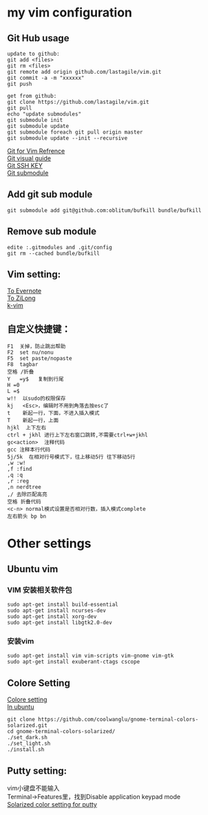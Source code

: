 my vim configuration
===================================



Git Hub usage
----------------------------------

    update to github:
    git add <files>
    git rm <files>
    git remote add origin github.com/lastagile/vim.git
    git commit -a -m "xxxxxx"
    git push

    get from github:
    git clone https://github.com/lastagile/vim.git
    git pull
    echo "update submodules"
    git submodule init
    git submodule update
    git submodule foreach git pull origin master
    git submodule update --init --recursive
[Git for Vim Refrence](https://github.com/andyque/dotvim)<br/>
[Git visual guide](http://marklodato.github.io/visual-git-guide/index-en.html)<br/>
[Git SSH KEY](http://blog.csdn.net/benw1988/article/details/8492968)<br/>
[Git submodule](http://chrisjean.com/2009/04/20/git-submodules-adding-using-removing-and-updating)<br/>

Add git sub module
-------------------
    git submodule add git@github.com:oblitum/bufkill bundle/bufkill
Remove sub module
--------------------
    edite :.gitmodules and .git/config
    git rm --cached bundle/bufkill

Vim setting:
----------------------------------

[To Evernote](http://www.evernote.com/shard/s73/sh/b4ee9bb5-34d5-41f2-aad1-cce4a463a01a/649b0610a8598938eac60b1607b2d456)<br />
[To ZiLong](http://zilongshanren.com/blog/2013/01/15/vim-the-killer/)<br/>
[k-vim](https://github.com/wklken/k-vim)<br/>

自定义快捷键：
-----------------------------------
    F1  关掉，防止跳出帮助
    F2  set nu/nonu
    F5  set paste/nopaste
    F8  tagbar
    空格 /折叠
    Y   =y$   复制到行尾
    H =0
    L =$
    w!!  以sudo的权限保存
    kj   <Esc>，编辑时不用到角落去按esc了
    t    新起一行，下面，不进入插入模式
    T    新起一行，上面
    hjkl  上下左右
    ctrl + jkhl 进行上下左右窗口跳转,不需要ctrl+w+jkhl
    gc<action>  注释代码
    gcc 注释本行代码
    5j/5k  在相对行号模式下，往上移动5行 往下移动5行
    ,w :w!
    ,f :find
    ,q :q
    ,r :reg
    ,n nerdtree
    ,/ 去除匹配高亮
    空格 折叠代码
    <c-n> normal模式设置是否相对行数，插入模式complete
    左右箭头 bp bn
    

    

Other settings
===================================
Ubuntu vim
---------------------------------
### VIM 安装相关软件包
    sudo apt-get install build-essential
    sudo apt-get install ncurses-dev
    sudo apt-get install xorg-dev
    sudo apt-get install libgtk2.0-dev
### 安装vim
    sudo apt-get install vim vim-scripts vim-gnome vim-gtk
    sudo apt-get install exuberant-ctags cscope
    
Colore Setting
---------------------------------------
[Colore setting](http://ethanschoonover.com/solarized)<br/>
[In ubuntu](http://www.lupaworld.com/article-210612-1.html)<br/>

    git clone https://github.com/coolwanglu/gnome-terminal-colors-solarized.git
    cd gnome-terminal-colors-solarized/
    ./set_dark.sh
    ./set_light.sh
    ./install.sh
 
Putty setting:
----------------------------------------
vim小键盘不能输入<br>
Terminal->Features里，找到Disable application keypad mode<br>
[Solarized color setting for putty](https://github.com/brantb?tab=repositories)<br/>

